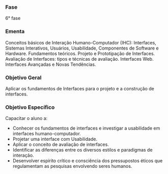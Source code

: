 ### Fase
6° fase

### Ementa
Conceitos básicos de Interação Humano-Computador (IHC): Interfaces, Sistemas Interativos, Usuários, Usabilidade,
Componentes de Software e Hardware. Fundamentos teóricos. Projeto e Prototipação de Interfaces. Avaliação de Interfaces:
tipos e técnicas de avaliação. Interfaces Web. Interfaces Avançadas e Novas Tendências.

### Objetivo Geral
Aplicar os fundamentos de Interfaces para o projeto e a construção de interfaces.

### Objetivo Específico
Capacitar o aluno a:
- Conhecer os fundamentos de interfaces e investigar a usabilidade em interfaces humano-computador.
- Projetar uma interface com Usabilidade.
- Aplicar o conceito de avaliação de interfaces.
- Identificar as diferenças entre os diversos estilos e paradigmas de interação.
- Desenvolver espírito crítico e consciência dos pressupostos éticos que regulamentam as pesquisas envolvendo seres
humanos.
